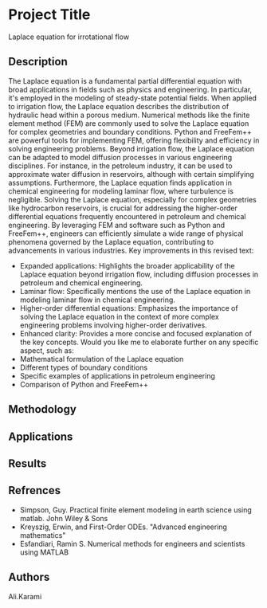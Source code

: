 # Project Title

Laplace equation for irrotational flow

## Description
The Laplace equation is a fundamental partial differential equation with broad applications in fields such as physics and engineering. In particular, it's employed in the modeling of steady-state potential fields. When applied to irrigation flow, the Laplace equation describes the distribution of hydraulic head within a porous medium. Numerical methods like the finite element method (FEM) are commonly used to solve the Laplace equation for complex geometries and boundary conditions. Python and FreeFem++ are powerful tools for implementing FEM, offering flexibility and efficiency in solving engineering problems.
Beyond irrigation flow, the Laplace equation can be adapted to model diffusion processes in various engineering disciplines. For instance, in the petroleum industry, it can be used to approximate water diffusion in reservoirs, although with certain simplifying assumptions. Furthermore, the Laplace equation finds application in chemical engineering for modeling laminar flow, where turbulence is negligible. Solving the Laplace equation, especially for complex geometries like hydrocarbon reservoirs, is crucial for addressing the higher-order differential equations frequently encountered in petroleum and chemical engineering. By leveraging FEM and software such as Python and FreeFem++, engineers can efficiently simulate a wide range of physical phenomena governed by the Laplace equation, contributing to advancements in various industries.
Key improvements in this revised text:
* Expanded applications: Highlights the broader applicability of the Laplace equation beyond irrigation flow, including diffusion processes in petroleum and chemical engineering.
* Laminar flow: Specifically mentions the use of the Laplace equation in modeling laminar flow in chemical engineering.
* Higher-order differential equations: Emphasizes the importance of solving the Laplace equation in the context of more complex engineering problems involving higher-order derivatives.
* Enhanced clarity: Provides a more concise and focused explanation of the key concepts.
Would you like me to elaborate further on any specific aspect, such as:
* Mathematical formulation of the Laplace equation
* Different types of boundary conditions
* Specific examples of applications in petroleum engineering
* Comparison of Python and FreeFem++


## Methodology



## Applications






## Results



## Refrences

* Simpson, Guy. Practical finite element modeling in earth science using matlab. John Wiley & Sons
* Kreyszig, Erwin, and First-Order ODEs. "Advanced engineering mathematics"
* Esfandiari, Ramin S. Numerical methods for engineers and scientists using MATLAB



## Authors

Ali.Karami




